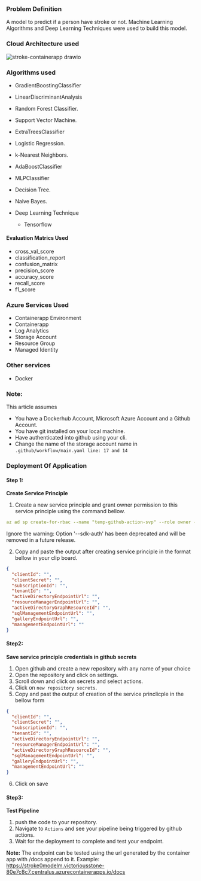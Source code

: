 ### Problem Definition
A model to predict if a person have stroke or not. Machine Learning Algorithms and Deep Learning Techniques were used to build this model.

### Cloud Architecture used
![stroke-containerapp drawio](https://user-images.githubusercontent.com/74520811/190272008-b66f4673-30c0-4c33-b7c6-1be9540823bc.png)

### Algorithms used
* GradientBoostingClassifier
* LinearDiscriminantAnalysis
* Random Forest Classifier.
* Support Vector Machine.
* ExtraTreesClassifier
* Logistic Regression.
* k-Nearest Neighbors.
* AdaBoostClassifier
* MLPClassifier
* Decision Tree.
* Naive Bayes.

* Deep Learning Technique
    * Tensorflow

#### Evaluation Matrics Used
* cross_val_score
* classification_report
* confusion_matrix
* precision_score
* accuracy_score
* recall_score
* f1_score

### Azure Services Used
* Containerapp Environment
* Containerapp
* Log Analytics
* Storage Account
* Resource Group
* Managed Identity

### Other services
* Docker

### Note:
This article assumes
* You have a Dockerhub Account, Microsoft Azure Account and a Github Account.
* You have git installed on your local machine.
* Have authenticated into github using your cli.
* Change the name of the storage account name in `.github/workflow/main.yaml line: 17 and 14`

### Deployment Of Application

#### Step 1:
**Create Service Principle**
1. Create a new service principle and grant owner permission to this service principle using the command bellow.

```yml
az ad sp create-for-rbac --name "temp-github-action-svp" --role owner --scopes /subscriptions/${SUBSCRIPTION_ID} --sdk-auth
```
Ignore the warning: Option '--sdk-auth' has been deprecated and will be removed in a future release.

2. Copy and paste the output after creating service principle in the format bellow in your clip board.

```json
{
  "clientId": "",
  "clientSecret": "",
  "subscriptionId": "",
  "tenantId": "",
  "activeDirectoryEndpointUrl": "",
  "resourceManagerEndpointUrl": "",
  "activeDirectoryGraphResourceId": "",
  "sqlManagementEndpointUrl": "",
  "galleryEndpointUrl": "",
  "managementEndpointUrl": ""
}
```

#### Step2:
**Save service principle credentials in github secrets**
1. Open github and create a new repository with any name of your choice
2. Open the repository and click on settings.
3. Scroll down and click on secrets and select actions.
4. Click on `new repository secrets`.
5. Copy and past the output of creation of the service princlicple in the bellow form
```json
{
  "clientId": "",
  "clientSecret": "",
  "subscriptionId": "",
  "tenantId": "",
  "activeDirectoryEndpointUrl": "",
  "resourceManagerEndpointUrl": "",
  "activeDirectoryGraphResourceId": "",
  "sqlManagementEndpointUrl": "",
  "galleryEndpointUrl": "",
  "managementEndpointUrl": ""
}
```
6. Click on save

#### Step3:

**Test Pipeline**

1. push the code to your repository.
2. Navigate to `Actions` and see your pipeline being triggered by github actions.
3. Wait for the deployment to complete and test your endpoint.

**Note:** The endpoint can be tested using the url generated by the container app with /docs append to it. Example: https://stroke0modelm.victoriousstone-80e7c8c7.centralus.azurecontainerapps.io/docs
